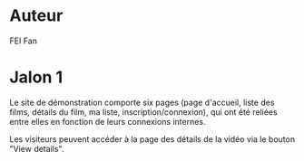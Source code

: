 # Auteur

FEI Fan

# Jalon 1

<description>

Le site de démonstration comporte six pages (page d'accueil, liste des films, détails du film, ma liste, inscription/connexion), qui ont été reliées entre elles en fonction de leurs connexions internes.

Les visiteurs peuvent accéder à la page des détails de la vidéo via le bouton "View details".
